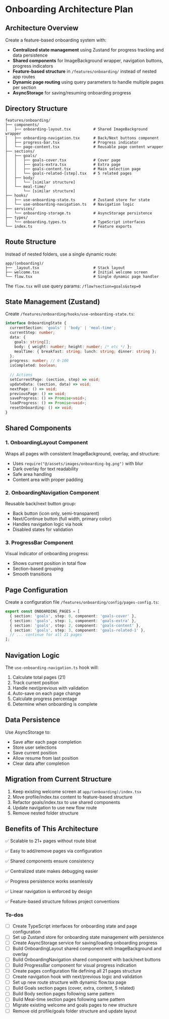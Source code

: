 <!-- e22bd275-942f-4ee7-9d50-67ec433e688e b1ca6452-cd40-465a-b9d0-c0104f25e2e2 -->
# Onboarding Architecture Plan

## Architecture Overview

Create a feature-based onboarding system with:

- **Centralized state management** using Zustand for progress tracking and data persistence
- **Shared components** for ImageBackground wrapper, navigation buttons, progress indicators
- **Feature-based structure** in `/features/onboarding/` instead of nested app routes
- **Dynamic page routing** using query parameters to handle multiple pages per section
- **AsyncStorage** for saving/resuming onboarding progress

## Directory Structure

```
features/onboarding/
├── components/
│   ├── onboarding-layout.tsx          # Shared ImageBackground wrapper
│   ├── onboarding-navigation.tsx      # Back/Next buttons component
│   ├── progress-bar.tsx               # Progress indicator
│   └── page-content.tsx               # Reusable page content wrapper
├── sections/
│   ├── goals/
│   │   ├── goals-cover.tsx            # Cover page
│   │   ├── goals-extra.tsx            # Extra page
│   │   ├── goals-content.tsx          # Main selection page
│   │   └── goals-related-[step].tsx   # 5 related pages
│   ├── body/
│   │   └── [similar structure]
│   └── meal-time/
│       └── [similar structure]
├── hooks/
│   ├── use-onboarding-state.ts        # Zustand store for state
│   └── use-onboarding-navigation.ts   # Navigation logic
├── services/
│   └── onboarding-storage.ts          # AsyncStorage persistence
├── types/
│   └── onboarding.types.ts            # TypeScript interfaces
└── index.ts                           # Feature exports
```

## Route Structure

Instead of nested folders, use a single dynamic route:

```
app/(onboarding)/
├── _layout.tsx                        # Stack layout
├── welcome.tsx                        # Initial welcome screen
└── flow.tsx                           # Single dynamic page handler
```

The `flow.tsx` will use query params: `/flow?section=goals&step=0`

## State Management (Zustand)

Create `/features/onboarding/hooks/use-onboarding-state.ts`:

```typescript
interface OnboardingState {
  currentSection: 'goals' | 'body' | 'meal-time';
  currentStep: number;
  data: {
    goals: string[];
    body: { weight: number; height: number; /* etc */ };
    mealTime: { breakfast: string; lunch: string; dinner: string };
  };
  progress: number; // 0-100
  isCompleted: boolean;
  
  // Actions
  setCurrentPage: (section, step) => void;
  updateData: (section, data) => void;
  nextPage: () => void;
  previousPage: () => void;
  saveProgress: () => Promise<void>;
  loadProgress: () => Promise<void>;
  resetOnboarding: () => void;
}
```

## Shared Components

### 1. OnboardingLayout Component

Wraps all pages with consistent ImageBackground, overlay, and structure:

- Uses `require("@/assets/images/onboarding-bg.png")` with blur
- Dark overlay for text readability
- Safe area handling
- Content area with proper padding

### 2. OnboardingNavigation Component

Reusable back/next button group:

- Back button (icon only, semi-transparent)
- Next/Continue button (full width, primary color)
- Handles navigation logic via hook
- Disabled states for validation

### 3. ProgressBar Component

Visual indicator of onboarding progress:

- Shows current position in total flow
- Section-based grouping
- Smooth transitions

## Page Configuration

Create a configuration file `/features/onboarding/config/pages-config.ts`:

```typescript
export const ONBOARDING_PAGES = [
  { section: 'goals', step: 0, component: 'goals-cover' },
  { section: 'goals', step: 1, component: 'goals-extra' },
  { section: 'goals', step: 2, component: 'goals-content' },
  { section: 'goals', step: 3, component: 'goals-related-1' },
  // ... continue for all 21 pages
];
```

## Navigation Logic

The `use-onboarding-navigation.ts` hook will:

1. Calculate total pages (21)
2. Track current position
3. Handle next/previous with validation
4. Auto-save on each page change
5. Calculate progress percentage
6. Determine when onboarding is complete

## Data Persistence

Use AsyncStorage to:

- Save after each page completion
- Store user selections
- Save current position
- Allow resume from last position
- Clear data after completion

## Migration from Current Structure

1. Keep existing welcome screen at `app/(onboarding)/index.tsx`
2. Move profile/index.tsx content to feature-based structure
3. Refactor goals/index.tsx to use shared components
4. Update navigation to use new flow route
5. Remove nested folder structure

## Benefits of This Architecture

✅ Scalable to 21+ pages without route bloat

✅ Easy to add/remove pages via configuration

✅ Shared components ensure consistency

✅ Centralized state makes debugging easier

✅ Progress persistence works seamlessly

✅ Linear navigation is enforced by design

✅ Feature-based structure follows project conventions

### To-dos

- [ ] Create TypeScript interfaces for onboarding state and page configuration
- [ ] Set up Zustand store for onboarding state management with persistence
- [ ] Create AsyncStorage service for saving/loading onboarding progress
- [ ] Build OnboardingLayout shared component with ImageBackground and overlay
- [ ] Build OnboardingNavigation shared component with back/next buttons
- [ ] Build ProgressBar component for visual progress indication
- [ ] Create pages configuration file defining all 21 pages structure
- [ ] Create navigation hook with next/previous logic and validation
- [ ] Set up new route structure with dynamic flow.tsx page
- [ ] Build Goals section pages (cover, extra, content, 5 related)
- [ ] Build Body section pages following same pattern
- [ ] Build Meal-time section pages following same pattern
- [ ] Migrate existing welcome and goals pages to new structure
- [ ] Remove old profile/goals folder structure and update layout